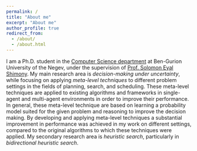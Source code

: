 ```yaml
---
permalink: /
title: "About me"
excerpt: "About me"
author_profile: true
redirect_from: 
  - /about/
  - /about.html
---
```


I am a Ph.D. student in the [Computer Science department](https://in.bgu.ac.il/en/natural_science/cs/Pages/default.aspx) at Ben-Gurion University of the Negev, under the supervision of [Prof. Solomon Eyal Shimony](https://www.cs.bgu.ac.il/~shimony/). My main research area is <em>decision-making under uncertainty</em>, while focusing on applying <em>meta-level techniques</em> to different problem settings in the fields of planning, search, and scheduling. These meta-level techniques are applied to existing algorithms and frameworks in single-agent and multi-agent environments in order to improve their performance. In general, these meta-level technique are based on learning a probability model suited for the given problem and reasoning to improve the decision making. By developing and applying meta-level techniques a substantial improvement in performance was achieved in my work on different settings, compared to the original algorithms to which these techniques were applied. My secondary research area is <em>heuristic search</em>, particularly in <em>bidirectional  heuristic search</em>.
